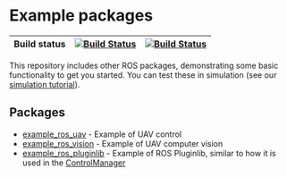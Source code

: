 # Example packages

| Build status | [![Build Status](https://github.com/ctu-mrs/example_ros_packages/workflows/Melodic/badge.svg)](https://github.com/ctu-mrs/example_ros_packages/actions) | [![Build Status](https://github.com/ctu-mrs/example_ros_packages/workflows/Noetic/badge.svg)](https://github.com/ctu-mrs/example_ros_packages/actions) |
|--------------|---------------------------------------------------------------------------------------------------------------------------------------------------------|--------------------------------------------------------------------------------------------------------------------------------------------------------|

This repository includes other ROS packages, demonstrating some basic functionality to get you started.
You can test these in simulation (see our [simulation tutorial](https://ctu-mrs.github.io/docs/simulation/howto.html)).

## Packages

* [example_ros_uav](https://github.com/ctu-mrs/example_ros_uav) - Example of UAV control
* [example_ros_vision](https://github.com/ctu-mrs/example_ros_vision) - Example of UAV computer vision
* [example_ros_pluginlib](https://github.com/ctu-mrs/example_ros_pluginlib) - Example of ROS Pluginlib, similar to how it is used in the [ControlManager](https://github.com/ctu-mrs/mrs_uav_managers)
